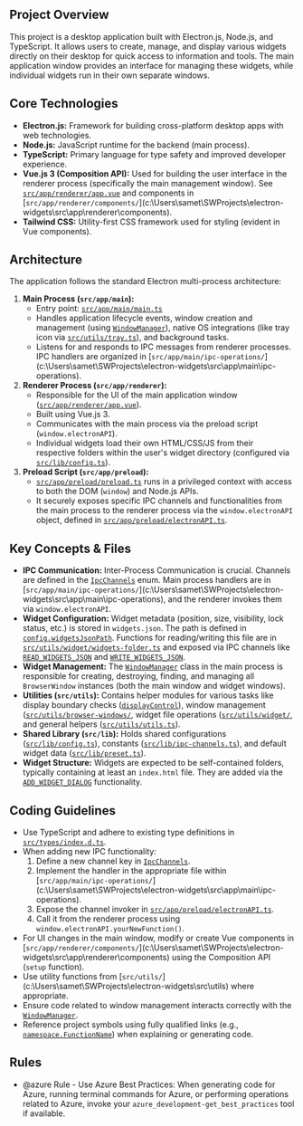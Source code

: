 ## Project Overview

This project is a desktop application built with Electron.js, Node.js, and TypeScript. It allows users to create, manage, and display various widgets directly on their desktop for quick access to information and tools. The main application window provides an interface for managing these widgets, while individual widgets run in their own separate windows.

## Core Technologies

- **Electron.js:** Framework for building cross-platform desktop apps with web technologies.
- **Node.js:** JavaScript runtime for the backend (main process).
- **TypeScript:** Primary language for type safety and improved developer experience.
- **Vue.js 3 (Composition API):** Used for building the user interface in the renderer process (specifically the main management window). See [`src/app/renderer/app.vue`](c:\Users\samet\SWProjects\electron-widgets\src\app\renderer\app.vue) and components in [`src/app/renderer/components/`](c:\Users\samet\SWProjects\electron-widgets\src\app\renderer\components\).
- **Tailwind CSS:** Utility-first CSS framework used for styling (evident in Vue components).

## Architecture

The application follows the standard Electron multi-process architecture:

1.  **Main Process (`src/app/main`):**
    - Entry point: [`src/app/main/main.ts`](c:\Users\samet\SWProjects\electron-widgets\src\app\main\main.ts)
    - Handles application lifecycle events, window creation and management (using [`WindowManager`](c:\Users\samet\SWProjects\electron-widgets\src\utils\browser-windows\window-manager.ts)), native OS integrations (like tray icon via [`src/utils/tray.ts`](c:\Users\samet\SWProjects\electron-widgets\src\utils\tray.ts)), and background tasks.
    - Listens for and responds to IPC messages from renderer processes. IPC handlers are organized in [`src/app/main/ipc-operations/`](c:\Users\samet\SWProjects\electron-widgets\src\app\main\ipc-operations\).
2.  **Renderer Process (`src/app/renderer`):**
    - Responsible for the UI of the main application window ([`src/app/renderer/app.vue`](c:\Users\samet\SWProjects\electron-widgets\src\app\renderer\app.vue)).
    - Built using Vue.js 3.
    - Communicates with the main process via the preload script (`window.electronAPI`).
    - Individual widgets load their own HTML/CSS/JS from their respective folders within the user's widget directory (configured via [`src/lib/config.ts`](c:\Users\samet\SWProjects\electron-widgets\src\lib\config.ts)).
3.  **Preload Script (`src/app/preload`):**
    - [`src/app/preload/preload.ts`](c:\Users\samet\SWProjects\electron-widgets\src\app\preload\preload.ts) runs in a privileged context with access to both the DOM (`window`) and Node.js APIs.
    - It securely exposes specific IPC channels and functionalities from the main process to the renderer process via the `window.electronAPI` object, defined in [`src/app/preload/electronAPI.ts`](c:\Users\samet\SWProjects\electron-widgets\src\app\preload\electronAPI.ts).

## Key Concepts & Files

- **IPC Communication:** Inter-Process Communication is crucial. Channels are defined in the [`IpcChannels`](c:\Users\samet\SWProjects\electron-widgets\src\lib\ipc-channels.ts) enum. Main process handlers are in [`src/app/main/ipc-operations/`](c:\Users\samet\SWProjects\electron-widgets\src\app\main\ipc-operations\), and the renderer invokes them via `window.electronAPI`.
- **Widget Configuration:** Widget metadata (position, size, visibility, lock status, etc.) is stored in `widgets.json`. The path is defined in [`config.widgetsJsonPath`](c:\Users\samet\SWProjects\electron-widgets\src\lib\config.ts). Functions for reading/writing this file are in [`src/utils/widget/widgets-folder.ts`](c:\Users\samet\SWProjects\electron-widgets\src\utils\widget\widgets-folder.ts) and exposed via IPC channels like [`READ_WIDGETS_JSON`](c:\Users\samet\SWProjects\electron-widgets\src\lib\ipc-channels.ts?q=READ_WIDGETS_JSON) and [`WRITE_WIDGETS_JSON`](c:\Users\samet\SWProjects\electron-widgets\src\lib\ipc-channels.ts?q=WRITE_WIDGETS_JSON).
- **Widget Management:** The [`WindowManager`](c:\Users\samet\SWProjects\electron-widgets\src\utils\browser-windows\window-manager.ts) class in the main process is responsible for creating, destroying, finding, and managing all `BrowserWindow` instances (both the main window and widget windows).
- **Utilities (`src/utils`):** Contains helper modules for various tasks like display boundary checks ([`displayControl`](c:\Users\samet\SWProjects\electron-widgets\src\utils\display-control.ts)), window management ([`src/utils/browser-windows/`](<c:\Users\samet\SWProjects\electron-widgets\src\utils\browser-windows)>), widget file operations ([`src/utils/widget/`](<c:\Users\samet\SWProjects\electron-widgets\src\utils\widget)>), and general helpers ([`src/utils/utils.ts`](c:\Users\samet\SWProjects\electron-widgets\src\utils\utils.ts)).
- **Shared Library (`src/lib`):** Holds shared configurations ([`src/lib/config.ts`](c:\Users\samet\SWProjects\electron-widgets\src\lib\config.ts)), constants ([`src/lib/ipc-channels.ts`](c:\Users\samet\SWProjects\electron-widgets\src\lib\ipc-channels.ts)), and default widget data ([`src/lib/preset.ts`](c:\Users\samet\SWProjects\electron-widgets\src\lib\preset.ts)).
- **Widget Structure:** Widgets are expected to be self-contained folders, typically containing at least an `index.html` file. They are added via the [`ADD_WIDGET_DIALOG`](c:\Users\samet\SWProjects\electron-widgets\src\lib\ipc-channels.ts?q=ADD_WIDGET_DIALOG) functionality.

## Coding Guidelines

- Use TypeScript and adhere to existing type definitions in [`src/types/index.d.ts`](c:\Users\samet\SWProjects\electron-widgets\src\types\index.d.ts).
- When adding new IPC functionality:
  1.  Define a new channel key in [`IpcChannels`](c:\Users\samet\SWProjects\electron-widgets\src\lib\ipc-channels.ts).
  2.  Implement the handler in the appropriate file within [`src/app/main/ipc-operations/`](c:\Users\samet\SWProjects\electron-widgets\src\app\main\ipc-operations\).
  3.  Expose the channel invoker in [`src/app/preload/electronAPI.ts`](c:\Users\samet\SWProjects\electron-widgets\src\app\preload\electronAPI.ts).
  4.  Call it from the renderer process using `window.electronAPI.yourNewFunction()`.
- For UI changes in the main window, modify or create Vue components in [`src/app/renderer/components/`](c:\Users\samet\SWProjects\electron-widgets\src\app\renderer\components\) using the Composition API (`setup` function).
- Use utility functions from [`src/utils/`](c:\Users\samet\SWProjects\electron-widgets\src\utils\) where appropriate.
- Ensure code related to window management interacts correctly with the [`WindowManager`](c:\Users\samet\SWProjects\electron-widgets\src\utils\browser-windows\window-manager.ts).
- Reference project symbols using fully qualified links (e.g., [`namespace.FunctionName`](path/to/file.ts)) when explaining or generating code.

## Rules

- @azure Rule - Use Azure Best Practices: When generating code for Azure, running terminal commands for Azure, or performing operations related to Azure, invoke your `azure_development-get_best_practices` tool if available.
